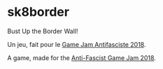 # sk8border
Bust Up the Border Wall!

Un jeu, fait pour le [Game Jam Antifasciste 2018](https://itch.io/jam/antifa-game-jam).

A game, made for the [Anti-Fascist Game Jam 2018](https://itch.io/jam/antifa-game-jam).
